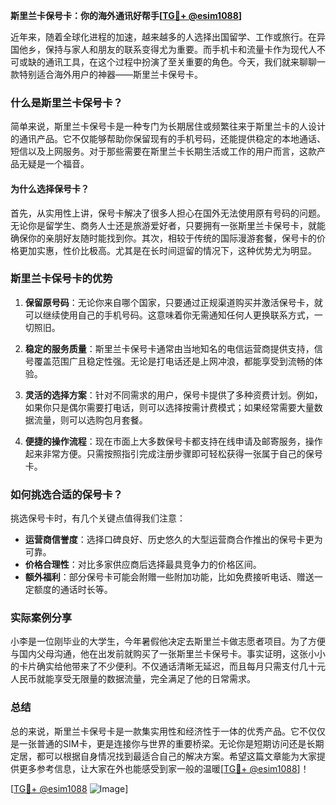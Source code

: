 **斯里兰卡保号卡：你的海外通讯好帮手[[TG💪+ @esim1088](https://t.me/s/esim1088)]**

近年来，随着全球化进程的加速，越来越多的人选择出国留学、工作或旅行。在异国他乡，保持与家人和朋友的联系变得尤为重要。而手机卡和流量卡作为现代人不可或缺的通讯工具，在这个过程中扮演了至关重要的角色。今天，我们就来聊聊一款特别适合海外用户的神器——斯里兰卡保号卡。

### 什么是斯里兰卡保号卡？

简单来说，斯里兰卡保号卡是一种专门为长期居住或频繁往来于斯里兰卡的人设计的通讯产品。它不仅能够帮助你保留现有的手机号码，还能提供稳定的本地通话、短信以及上网服务。对于那些需要在斯里兰卡长期生活或工作的用户而言，这款产品无疑是一个福音。

#### 为什么选择保号卡？

首先，从实用性上讲，保号卡解决了很多人担心在国外无法使用原有号码的问题。无论你是留学生、商务人士还是旅游爱好者，只要拥有一张斯里兰卡保号卡，就能确保你的亲朋好友随时能找到你。其次，相较于传统的国际漫游套餐，保号卡的价格更加实惠，性价比极高。尤其是在长时间逗留的情况下，这种优势尤为明显。

### 斯里兰卡保号卡的优势

1. **保留原号码**：无论你来自哪个国家，只要通过正规渠道购买并激活保号卡，就可以继续使用自己的手机号码。这意味着你无需通知任何人更换联系方式，一切照旧。
   
2. **稳定的服务质量**：斯里兰卡保号卡通常由当地知名的电信运营商提供支持，信号覆盖范围广且稳定性强。无论是打电话还是上网冲浪，都能享受到流畅的体验。

3. **灵活的选择方案**：针对不同需求的用户，保号卡提供了多种资费计划。例如，如果你只是偶尔需要打电话，则可以选择按需计费模式；如果经常需要大量数据流量，则可以选购包月套餐。

4. **便捷的操作流程**：现在市面上大多数保号卡都支持在线申请及邮寄服务，操作起来非常方便。只需按照指引完成注册步骤即可轻松获得一张属于自己的保号卡。

### 如何挑选合适的保号卡？

挑选保号卡时，有几个关键点值得我们注意：

- **运营商信誉度**：选择口碑良好、历史悠久的大型运营商合作推出的保号卡更为可靠。
- **价格合理性**：对比多家供应商后选择最具竞争力的价格区间。
- **额外福利**：部分保号卡可能会附赠一些附加功能，比如免费接听电话、赠送一定额度的通话时长等。

### 实际案例分享

小李是一位刚毕业的大学生，今年暑假他决定去斯里兰卡做志愿者项目。为了方便与国内父母沟通，他在出发前就购买了一张斯里兰卡保号卡。事实证明，这张小小的卡片确实给他带来了不少便利。不仅通话清晰无延迟，而且每月只需支付几十元人民币就能享受无限量的数据流量，完全满足了他的日常需求。

### 总结

总的来说，斯里兰卡保号卡是一款集实用性和经济性于一体的优秀产品。它不仅仅是一张普通的SIM卡，更是连接你与世界的重要桥梁。无论你是短期访问还是长期定居，都可以根据自身情况找到最适合自己的解决方案。希望这篇文章能为大家提供更多参考信息，让大家在外也能感受到家一般的温暖[[TG💪+ @esim1088](https://t.me/s/esim1088)]！

[[TG💪+ @esim1088](https://t.me/s/esim1088) ![Image](https://i.postimg.cc/4NQfJmqS/Snipaste-2025-05-13-00-14-12.png)]